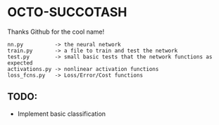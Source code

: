 # OCTO-SUCCOTASH

Thanks Github for the cool name!

```
nn.py          -> the neural network
train.py       -> a file to train and test the network
test.py        -> small basic tests that the network functions as expected
activations.py -> nonlinear activation functions
loss_fcns.py   -> Loss/Error/Cost functions
```

## TODO:
- Implement basic classification
